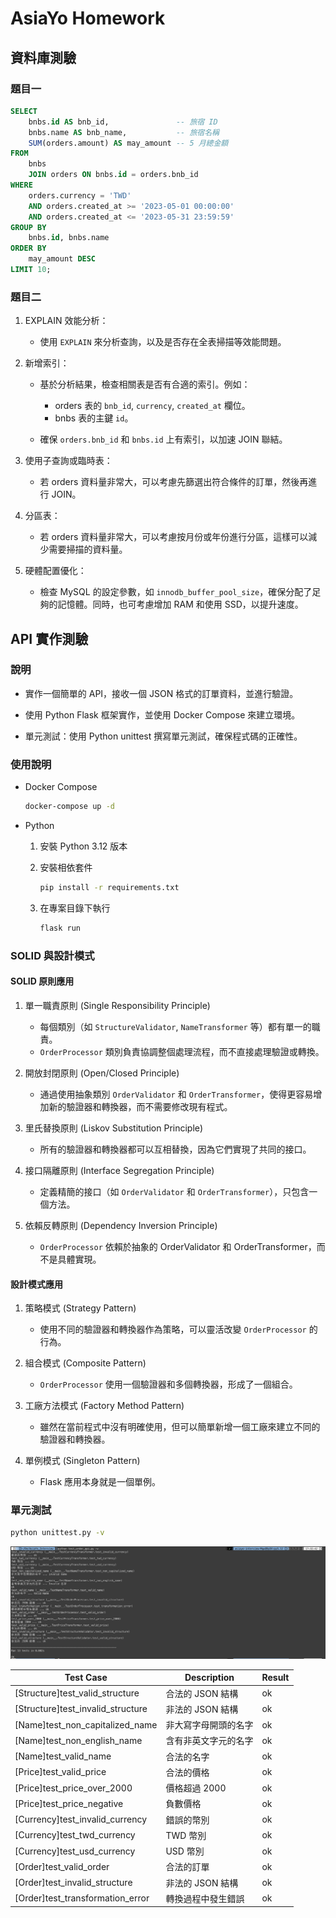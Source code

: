 # AsiaYo Homework

## 資料庫測驗

### 題目一

```sql
SELECT
    bnbs.id AS bnb_id,               -- 旅宿 ID
    bnbs.name AS bnb_name,           -- 旅宿名稱
    SUM(orders.amount) AS may_amount -- 5 月總金額
FROM
    bnbs
    JOIN orders ON bnbs.id = orders.bnb_id
WHERE
    orders.currency = 'TWD'
    AND orders.created_at >= '2023-05-01 00:00:00'
    AND orders.created_at <= '2023-05-31 23:59:59'
GROUP BY
    bnbs.id, bnbs.name
ORDER BY
    may_amount DESC
LIMIT 10;
```

### 題目二

1. EXPLAIN 效能分析：
    
    - 使用 `EXPLAIN` 來分析查詢，以及是否存在全表掃描等效能問題。

2. 新增索引：

    - 基於分析結果，檢查相關表是否有合適的索引。例如：

        - orders 表的 `bnb_id`, `currency`, `created_at` 欄位。
        - bnbs 表的主鍵 `id`。

    - 確保 `orders.bnb_id` 和 `bnbs.id` 上有索引，以加速 JOIN 聯結。

3. 使用子查詢或臨時表：

    - 若 orders 資料量非常大，可以考慮先篩選出符合條件的訂單，然後再進行 JOIN。

4. 分區表：

    - 若 orders 資料量非常大，可以考慮按月份或年份進行分區，這樣可以減少需要掃描的資料量。

5. 硬體配置優化：

    - 檢查 MySQL 的設定參數，如 `innodb_buffer_pool_size`，確保分配了足夠的記憶體。同時，也可考慮增加 RAM 和使用 SSD，以提升速度。

## API 實作測驗

### 說明

- 實作一個簡單的 API，接收一個 JSON 格式的訂單資料，並進行驗證。

- 使用 Python Flask 框架實作，並使用 Docker Compose 來建立環境。

- 單元測試：使用 Python unittest 撰寫單元測試，確保程式碼的正確性。

### 使用說明

- Docker Compose

    ```bash
    docker-compose up -d
    ```

- Python

    1. 安裝 Python 3.12 版本
    2. 安裝相依套件

        ```bash
        pip install -r requirements.txt
        ```

    3. 在專案目錄下執行

        ```bash
        flask run
        ```

### SOLID 與設計模式

#### SOLID 原則應用

1. 單一職責原則 (Single Responsibility Principle)
   - 每個類別（如 `StructureValidator`, `NameTransformer` 等）都有單一的職責。
   - `OrderProcessor` 類別負責協調整個處理流程，而不直接處理驗證或轉換。

2. 開放封閉原則 (Open/Closed Principle)
   - 通過使用抽象類別 `OrderValidator` 和 `OrderTransformer`，使得更容易增加新的驗證器和轉換器，而不需要修改現有程式。

3. 里氏替換原則 (Liskov Substitution Principle)
   - 所有的驗證器和轉換器都可以互相替換，因為它們實現了共同的接口。

4. 接口隔離原則 (Interface Segregation Principle)
   - 定義精簡的接口（如 `OrderValidator` 和 `OrderTransformer`），只包含一個方法。

5. 依賴反轉原則 (Dependency Inversion Principle)
   - `OrderProcessor` 依賴於抽象的 OrderValidator 和 OrderTransformer，而不是具體實現。

#### 設計模式應用

1. 策略模式 (Strategy Pattern)
   - 使用不同的驗證器和轉換器作為策略，可以靈活改變 `OrderProcessor` 的行為。

2. 組合模式 (Composite Pattern)
   - `OrderProcessor` 使用一個驗證器和多個轉換器，形成了一個組合。

3. 工廠方法模式 (Factory Method Pattern)
   - 雖然在當前程式中沒有明確使用，但可以簡單新增一個工廠來建立不同的驗證器和轉換器。

4. 單例模式 (Singleton Pattern)
   - Flask 應用本身就是一個單例。

### 單元測試

```bash
python unittest.py -v
```

![unittest](./images/unittest.png)

| Test Case | Description | Result |
| --- | --- | --- |
| [Structure]test_valid_structure | 合法的 JSON 結構 | ok |
| [Structure]test_invalid_structure | 非法的 JSON 結構 | ok |
| [Name]test_non_capitalized_name | 非大寫字母開頭的名字 | ok |
| [Name]test_non_english_name | 含有非英文字元的名字 | ok |
| [Name]test_valid_name | 合法的名字 | ok |
| [Price]test_valid_price | 合法的價格 | ok |
| [Price]test_price_over_2000 | 價格超過 2000 | ok |
| [Price]test_price_negative | 負數價格 | ok |
| [Currency]test_invalid_currency | 錯誤的幣別 | ok |
| [Currency]test_twd_currency | TWD 幣別 | ok |
| [Currency]test_usd_currency | USD 幣別 | ok |
| [Order]test_valid_order | 合法的訂單 | ok |
| [Order]test_invalid_structure | 非法的 JSON 結構 | ok |
| [Order]test_transformation_error | 轉換過程中發生錯誤 | ok |